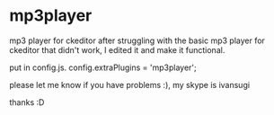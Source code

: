 # mp3player
mp3 player for ckeditor
after struggling with the basic mp3 player for ckeditor that didn't work, I edited it and make it functional.


put in config.js.
config.extraPlugins = 'mp3player';

please let me know if you have problems :), my skype is ivansugi

thanks :D
